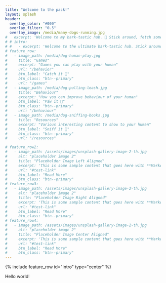 ```yaml
---
title: "Welcome to the pack!"
layout: splash
header:
  overlay_color: "#000"
  overlay_filter: "0.5"
  overlay_image: /media/many-dogs-running.jpg
#   excerpt: 'Welcome to my bark-tastic hub. 🦮 Stick around, fetch some fun, and let's make this the paw-fect place for all us friends to hang out. '
# # intro: 
# #   - excerpt: 'Welcome to the ultimate bark-tastic hub. Stick around, fetch some fun, and let's make this the paw-fect place for all us friends to hang out. '
# feature_row:
#   - image_path: /media/dog-human-play.jpg
#     title: "Games"
#     excerpt: "Games you can play with your human"
#     url: "/behavior"
#     btn_label: "Catch it 🦴"
#     btn_class: "btn--primary"
#     url: "/games"
#   - image_path: /media/dog-pulling-leash.jpg
#     title: "Behaviour"
#     excerpt: "How you can improve behaviour of your human"
#     btn_label: "Paw it 🐾"
#     btn_class: "btn--primary"
#     url: "/behaviour"
#   - image_path: /media/dog-sniffing-books.jpg
#     title: "Resources"
#     excerpt: "Various interesting content to show to your human"
#     btn_label: "Sniff it 🐶"
#     btn_class: "btn--primary"
#     url: "/resources"

# feature_row2:
#   - image_path: /assets/images/unsplash-gallery-image-2-th.jpg
#     alt: "placeholder image 2"
#     title: "Placeholder Image Left Aligned"
#     excerpt: 'This is some sample content that goes here with **Markdown** formatting. Left aligned with `type="left"`'
#     url: "#test-link"
#     btn_label: "Read More"
#     btn_class: "btn--primary"
# feature_row3:
#   - image_path: /assets/images/unsplash-gallery-image-2-th.jpg
#     alt: "placeholder image 2"
#     title: "Placeholder Image Right Aligned"
#     excerpt: 'This is some sample content that goes here with **Markdown** formatting. Right aligned with `type="right"`'
#     url: "#test-link"
#     btn_label: "Read More"
#     btn_class: "btn--primary"
# feature_row4:
#   - image_path: /assets/images/unsplash-gallery-image-2-th.jpg
#     alt: "placeholder image 2"
#     title: "Placeholder Image Center Aligned"
#     excerpt: 'This is some sample content that goes here with **Markdown** formatting. Centered with `type="center"`'
#     url: "#test-link"
#     btn_label: "Read More"
#     btn_class: "btn--primary"
---
```



{% include feature_row id="intro" type="center" %}

Hello world!


<!--{% include feature_row %} -->

<!--{% include feature_row id="feature_row2" type="left" %}

{% include feature_row id="feature_row3" type="right" %}

{% include feature_row id="feature_row4" type="center" %} -->